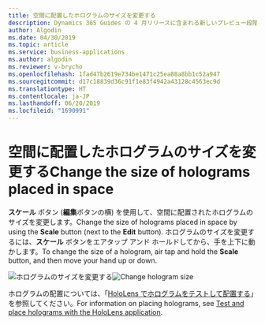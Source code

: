 ```yaml
---
title: 空間に配置したホログラムのサイズを変更する
description: Dynamics 365 Guides の 4 月リリースに含まれる新しいプレビュー段階の機能を使用して、空間に配置されたホログラムのサイズを変更します
author: Algodin
ms.date: 04/30/2019
ms.topic: article
ms.service: business-applications
ms.author: algodin
ms.reviewer: v-brycho
ms.openlocfilehash: 1fad47b2619e734be1471c25ea88a8bb1c52a947
ms.sourcegitcommit: d17c18839d36c91f1e83f4942a43128c4563ec9d
ms.translationtype: HT
ms.contentlocale: ja-JP
ms.lasthandoff: 06/20/2019
ms.locfileid: "1690991"
---
```

# <a name="change-the-size-of-holograms-placed-in-space"></a><span data-ttu-id="de1e2-103">空間に配置したホログラムのサイズを変更する</span><span class="sxs-lookup"><span data-stu-id="de1e2-103">Change the size of holograms placed in space</span></span>

<span data-ttu-id="de1e2-104">**スケール** ボタン (**編集**ボタンの横) を使用して、空間に配置されたホログラムのサイズを変更します。</span><span class="sxs-lookup"><span data-stu-id="de1e2-104">Change the size of holograms placed in space by using the **Scale** button (next to the **Edit** button).</span></span> <span data-ttu-id="de1e2-105">ホログラムのサイズを変更するには、**スケール** ボタンをエアタップ アンド ホールドしてから、手を上下に動かします。</span><span class="sxs-lookup"><span data-stu-id="de1e2-105">To change the size of a hologram, air tap and hold the **Scale** button, and then move your hand up or down.</span></span>  

<span data-ttu-id="de1e2-106">![ホログラムのサイズを変更する](media/change-hologram-size.PNG "ホログラムのサイズを変更する")</span><span class="sxs-lookup"><span data-stu-id="de1e2-106">![Change hologram size](media/change-hologram-size.PNG "Change hologram size")</span></span>

<span data-ttu-id="de1e2-107">ホログラムの配置については、「[HoloLens でホログラムをテストして配置する](https://docs.microsoft.com/dynamics365/mixed-reality/guides/hololens-authoring#place-your-holograms)」を参照してください。</span><span class="sxs-lookup"><span data-stu-id="de1e2-107">For information on placing holograms, see [Test and place holograms with the HoloLens application](https://docs.microsoft.com/dynamics365/mixed-reality/guides/hololens-authoring#place-your-holograms).</span></span>


